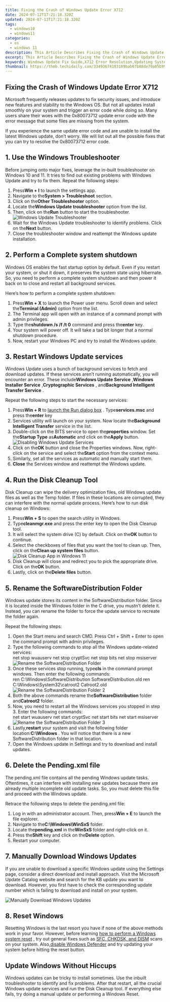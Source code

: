 ```yaml
---
title: Fixing the Crash of Windows Update Error X712
date: 2024-07-12T17:21:18.320Z
updated: 2024-07-13T17:21:18.320Z
tags:
  - windows10
  - windows11
categories:
  - os
  - windows 11
description: This Article Describes Fixing the Crash of Windows Update Error X712
excerpt: This Article Describes Fixing the Crash of Windows Update Error X712
keywords: Windows Update Fix Guide,X712 Error Resolution,Updating System Success,ErrX712 Solution Steps,Safe Windows Update Fix,Avoiding Windows Crashes,X712 Update Fails
thumbnail: https://thmb.techidaily.com/33493674183189bab67b88de79a85b9996c293935f6ec3a823ac568973956aae.jpg
---
```


## Fixing the Crash of Windows Update Error X712

 Microsoft frequently releases updates to fix security issues, and introduce new features and stability to the Windows OS. But not all updates install smoothly on your system and trigger an error code while doing so. Many users share their woes with the 0x80073712 update error code with the error message that some files are missing from the system.

 If you experience the same update error code and are unable to install the latest Windows update, don’t worry. We will list out all the possible fixes that you can try to resolve the 0x80073712 error code.

## 1\. Use the Windows Troubleshooter

 Before jumping onto major fixes, leverage the in-built troubleshooter on Windows 10 and 11\. It tries to find out existing problems with Windows Update and try to fix them. Repeat the following steps:

1. Press**Win + I** to launch the settings app.
2. Navigate to the**System > Troubleshoot** section.
3. Click on the**Other Troubleshooter** option.
4. Locate the**Windows Update troubleshooter** option from the list.
5. Then, click on the**Run** button to start the troubleshooter.  
![Windows Update Troubleshooter](https://static1.makeuseofimages.com/wordpress/wp-content/uploads/2023/02/windows-update-troubleshooter.jpg)
6. Wait for the Windows Update troubleshooter to identify problems. Click on the**Next** button.
7. Close the troubleshooter window and reattempt the Windows update installation.

## 2\. Perform a Complete system shutdown

 Windows OS enables the fast startup option by default. Even if you restart your system, or shut it down, it preserves the system state using hibernate. So, you need to perform a complete system shutdown and then power it back on to close and restart all background services.

Here’s how to perform a complete system shutdown:

1. Press**Win + X** to launch the Power user menu. Scroll down and select the**Terminal (Admin)** option from the list.
2. The Terminal app will open with an instance of a command prompt with admin privileges.
3. Type the**shutdown /s /f /t 0** command and press the**enter** key.
4. Your system will power off. It will take a tad bit longer that a normal shutdown procedure.
5. Now, restart your Windows PC and try to install the Windows update.

## 3\. Restart Windows Update services

 Windows Update uses a bunch of background services to fetch and download updates. If these services aren’t running automatically, you will encounter an error. These include**Windows Update Service** ,**Windows Installer Service** ,**Cryptographic Services** , and**Background Intelligent Transfer Service** .

Repeat the following steps to start the necessary services:

1. Press**Win + R** to [launch the Run dialog box](https://www.makeuseof.com/windows-open-run-command-dialog-box/) . Type**services.msc** and press the**enter** key
2. Services utility will launch on your system. Now locate the**Background Intelligent Transfer** service in the list.
3. Double-click on the BITS service to open the**properties** window. Set the**Startup Type** as**Automatic** and click on the**Apply** button.  
![Disabling Windows Update Services](https://static1.makeuseofimages.com/wordpress/wp-content/uploads/2023/02/disabling-windows-update-services.jpg)
4. Click on the**OK** button and close the Properties windows. Now, right-click on the service and select the**Start** option from the context menu.
5. Similarly, set all the services as automatic and manually start them.
6. **Close** the Services window and reattempt the Windows update.

## 4\. Run the Disk Cleanup Tool

 Disk Cleanup can wipe the delivery optimization files, old Windows update files as well as the Temp folder. If files in these locations are corrupted, they can interfere with the normal update process. Here’s how to run disk cleanup on Windows:

1. Press**Win + S** to open the search utility in Windows.
2. Type**cleanmgr.exe** and press the enter key to open the Disk Cleanup tool.
3. It will select the system drive (C) by default. Click on the**OK** button to continue.
4. Select the checkboxes of files that you want the tool to clean up. Then, click on the**Clean up system files** button.  
![Disk Cleanup App in Windows 11](https://static1.makeuseofimages.com/wordpress/wp-content/uploads/2023/02/disk-cleanup-app-in-windows-11.jpg)
5. Disk Cleanup will close and redirect you to pick the appropriate drive. Click on the**OK** button.
6. Lastly, click on the**Delete files** button.

## 5\. Rename the SoftwareDistribution Folder

 Windows update stores its content in the SoftwareDistribution folder. Since it is located inside the Windows folder in the C drive, you mustn’t delete it. Instead, you can rename the folder to force the update service to recreate the folder again.

Repeat the following steps:

1. Open the Start menu and search CMD. Press Ctrl + Shift + Enter to open the command prompt with admin privileges.
2. Type the following commands to stop all the Windows update-related services:  
 net stop wuauserv net stop cryptSvc net stop bits net stop msiserver ![Rename the SoftwareDistribution Folder](https://static1.makeuseofimages.com/wordpress/wp-content/uploads/2023/02/rename-the-softwaredistribution-folder.jpg)
3. Once these services stop running, type**cls** in the command prompt windows. Then enter the following commands:  
 ren C:\\Windows\\SoftwareDistribution SoftwareDistribution.old ren C:\\Windows\\System32\\catroot2 Catroot2.old ![Rename the SoftwareDistribution Folder 2](https://static1.makeuseofimages.com/wordpress/wp-content/uploads/2023/02/rename-the-softwaredistribution-folder-2.jpg)
4. Both the above commands rename the**SoftwareDistribution** folder and**Catroot2** folder.
5. Now, you need to restart all the Windows services you stopped in step 3\. Enter the following commands:  
net start wuauserv net start cryptSvc net start bits net start msiserver ![Rename the SoftwareDistribution Folder 3](https://static1.makeuseofimages.com/wordpress/wp-content/uploads/2023/02/rename-the-softwaredistribution-folder-3.jpg)
6. Lastly,**restart** your system and visit the following folder location:**C:\\Windows** . You will notice that there is a new SoftwareDistribution folder in that location.
7. Open the Windows update in Settings and try to download and install updates.

## 6\. Delete the Pending.xml file

 The pending.xml file contains all the pending Windows update tasks. Oftentimes, it can interfere with installing new updates because there are already multiple incomplete old update tasks. So, you must delete this file and proceed with the Windows update.

Retrace the following steps to delete the pending.xml file:

1. Log in with an administrator account. Then, press**Win + E** to launch the file explorer.
2. Navigate to the**C:\\Windows\\WinSxS** folder.
3. Locate the**pending.xml** in the**WinSxS** folder and right-click on it.
4. Press the**Shift** key and click on the**Delete** option.
5. Restart your computer.

## 7\. Manually Download Windows Updates

 If you are unable to download a specific Windows update using the Settings page, consider a direct download and install approach. Visit the Microsoft Update Catalog website and search for the KB update you want to download. However, you first have to check the corresponding update number which is failing to download and install on your system.

![Manually Download Windows Updates](https://static1.makeuseofimages.com/wordpress/wp-content/uploads/2023/02/manually-download-windows-updates.jpg)

## 8\. Reset Windows

 Resetting Windows is the last resort you have if none of the above methods work in your favor. However, before learning [how to perform a Windows system reset](https://www.makeuseof.com/tag/4-ways-factory-reset-windows-computer/) , try out general fixes such as [SFC, CHKDSK, and DISM](https://www.makeuseof.com/difference-between-chkdsk-sfc-and-dism-in-windows-10/) scans on your system. Also,[disable Windows Defender](https://www.makeuseof.com/how-to-turn-off-windows-defender/) and try updating your system before hitting the reset button.

## Update Windows Without Hiccups

 Windows updates can be tricky to install sometimes. Use the inbuilt troubleshooter to identify and fix problems. After that restart, all the crucial Windows update services and run the Disk Cleanup tool. If everything else fails, try doing a manual update or performing a Windows Reset.


<ins class="adsbygoogle"
     style="display:block"
     data-ad-format="autorelaxed"
     data-ad-client="ca-pub-7571918770474297"
     data-ad-slot="1223367746"></ins>



<ins class="adsbygoogle"
     style="display:block"
     data-ad-client="ca-pub-7571918770474297"
     data-ad-slot="8358498916"
     data-ad-format="auto"
     data-full-width-responsive="true"></ins>




